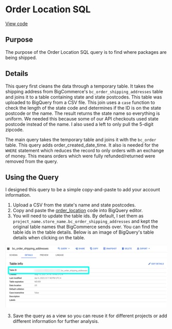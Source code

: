 # Order Location SQL 

[View code](https://github.com/gobr2005/BigCommerceCode/tree/main/order_location)

## Purpose

The purpose of the Order Location SQL query is to find where packages are being shipped. 

## Details

This query first cleans the data through a temporary table. It takes the shipping address from BigCommerce's `bc_order_shipping_addresses` table and joins it to a table containing state and state postcodes. This table was uploaded to BigQuery from a CSV file. This join uses a `case` function to check the length of the state code and determines if the ID is on the state postcode or the name. The result returns the state name so everything is uniform. We needed this because some of our API checkouts used state postcode instead of the name. I also used a left to only pull the 5-digit zipcode. 

The main query takes the temporary table and joins it with the `bc_order` table. This query adds order_created_date_time. It also is needed for the `WHERE` statement which reduces the record to only orders with an exchange of money. This means orders which were fully refunded/returned were removed from the query. 

## Using the Query

I designed this query to be a simple copy-and-paste to add your account information. 

1. Upload a CSV from the state's name and state postcodes.
2. Copy and paste the [order_location](https://github.com/gobr2005/BigCommerceCode/blob/20a002e18a170dcbc304acc4f55cca4aed02489c/order_location/order_location.sql) code into BigQuery editor.
3. You will need to update the table ids. By default, I set them as `project_name.store_name.bc_order_shipping_addresses` and kept the original table names that BigCommerce sends over. You can find the table ids in the table details. Below is an image of BigQuery's table details when clicking on the table. 

![BigCommerce Order Shipping Address Table Details](https://github.com/gobr2005/BigCommerceCode/blob/e6951ca6401397a763cba089f4f518c4ee772d63/order_location/Image/BigQuery-%E2%80%93-bc-order-shipping-addresses-%E2%80%93-Google-Cloud-console.png)

3. Save the query as a view so you can reuse it for different projects or add different information for further analysis. 
